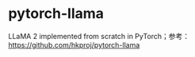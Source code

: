 # pytorch-llama
LLaMA 2 implemented from scratch in PyTorch；参考：https://github.com/hkproj/pytorch-llama
